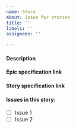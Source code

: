 ```yaml
---
name: Story
about: Issue for stories
title: ''
labels: ''
assignees: ''

---
```


#### Description

#### Epic specification link

#### Story specification link

#### Issues in this story:

- [ ] Issue 1
- [ ] Issue 2
